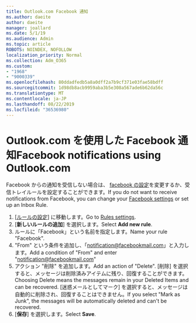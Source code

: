 ```yaml
---
title: Outlook.com Facebook 通知
ms.author: daeite
author: daeite
manager: joallard
ms.date: 5/1/19
ms.audience: Admin
ms.topic: article
ROBOTS: NOINDEX, NOFOLLOW
localization_priority: Normal
ms.collection: Adm_O365
ms.custom:
- "1968"
- "9000339"
ms.openlocfilehash: 80ddadfedb5a8a0dff2a7b9cf371e03fae58bdff
ms.sourcegitcommit: 1d98db8acb9959aba3b5e308a567ade6b62da56c
ms.translationtype: MT
ms.contentlocale: ja-JP
ms.lasthandoff: 08/22/2019
ms.locfileid: "36536980"
---
```

# <a name="facebook-notifications-using-outlookcom"></a><span data-ttu-id="35cd6-102">Outlook.com を使用した Facebook 通知</span><span class="sxs-lookup"><span data-stu-id="35cd6-102">Facebook notifications using Outlook.com</span></span>

<span data-ttu-id="35cd6-103">Facebook からの通知を受信しない場合は、 [facebook の設定](https://www.facebook.com/settings?tab=notifications)を変更するか、受信トレイルールを設定することができます。</span><span class="sxs-lookup"><span data-stu-id="35cd6-103">If you do not want to receive notifications from Facebook, you can change your [Facebook settings](https://www.facebook.com/settings?tab=notifications) or set up an Inbox Rule.</span></span>

1. <span data-ttu-id="35cd6-104">[[ルールの設定](https://outlook.live.com/mail/options/mail/rules/inboxRules)] に移動します。</span><span class="sxs-lookup"><span data-stu-id="35cd6-104">Go to [Rules settings](https://outlook.live.com/mail/options/mail/rules/inboxRules).</span></span>
1. <span data-ttu-id="35cd6-105">[**新しいルールの追加**] を選択します。</span><span class="sxs-lookup"><span data-stu-id="35cd6-105">Select **Add new rule**.</span></span>
1. <span data-ttu-id="35cd6-106">ルールに「Facebook」という名前を指定します。</span><span class="sxs-lookup"><span data-stu-id="35cd6-106">Name your rule "Facebook".</span></span>
1. <span data-ttu-id="35cd6-107">"From" という条件を追加し、「notification@facebookmail.com」と入力します。</span><span class="sxs-lookup"><span data-stu-id="35cd6-107">Add a condition of "From" and enter "notification@facebookmail.com"</span></span>
1. <span data-ttu-id="35cd6-108">アクション "削除" を追加します。</span><span class="sxs-lookup"><span data-stu-id="35cd6-108">Add an action of "Delete".</span></span> <span data-ttu-id="35cd6-109">[削除] を選択すると、メッセージは削除済みアイテムに残り、回復することができます。</span><span class="sxs-lookup"><span data-stu-id="35cd6-109">Choosing Delete means the messages remain in your Deleted Items and can be recovered.</span></span> <span data-ttu-id="35cd6-110">[迷惑メールとしてマーク] を選択すると、メッセージは自動的に削除され、回復することはできません。</span><span class="sxs-lookup"><span data-stu-id="35cd6-110">If you select "Mark as Junk", the messages will be automatically deleted and can't be recovered.</span></span>
1. <span data-ttu-id="35cd6-111">[**保存**] を選択します。</span><span class="sxs-lookup"><span data-stu-id="35cd6-111">Select **Save**.</span></span>